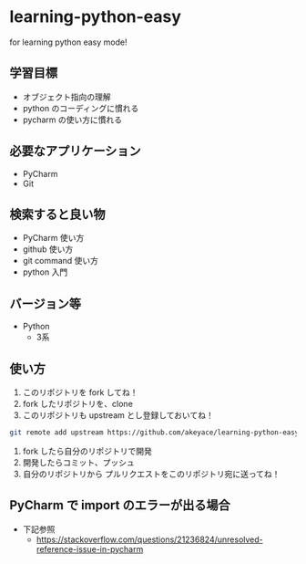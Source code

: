 # learning-python-easy
for learning python easy mode!

## 学習目標
- オブジェクト指向の理解
- python のコーディングに慣れる
- pycharm の使い方に慣れる

## 必要なアプリケーション
- PyCharm
- Git

## 検索すると良い物
- PyCharm 使い方
- github 使い方
- git command 使い方
- python 入門

## バージョン等
- Python
  - 3系

## 使い方
1. このリポジトリを fork してね！
1. fork したリポジトリを、clone
1. このリポジトリも upstream とし登録しておいてね！
  ```bash
  git remote add upstream https://github.com/akeyace/learning-python-easy
  ```
1. fork したら自分のリポジトリで開発
1. 開発したらコミット、プッシュ
1. 自分のリポジトリから プルリクエストをこのリポジトリ宛に送ってね！

## PyCharm で import のエラーが出る場合
- 下記参照
  - https://stackoverflow.com/questions/21236824/unresolved-reference-issue-in-pycharm
